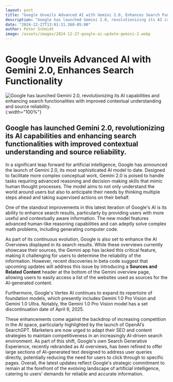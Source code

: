 ```yaml
---
layout: post
title: "Google Unveils Advanced AI with Gemini 2.0, Enhances Search Functionality"
description: "Google has launched Gemini 2.0, revolutionizing its AI capabilities and enhancing search functionalities with improved contextual understanding and source reliability."
date: "2024-12-27T13:01:31.368-05:00"
author: Peter Schmidt
image: /assets/images/2024-12-27-google-ai-update-gemini-2.webp
---
```

# Google Unveils Advanced AI with Gemini 2.0, Enhances Search Functionality
![Google has launched Gemini 2.0, revolutionizing its AI capabilities and enhancing search functionalities with improved contextual understanding and source reliability.]( {{page.image}} ){:width="100%"}
## Google has launched Gemini 2.0, revolutionizing its AI capabilities and enhancing search functionalities with improved contextual understanding and source reliability.
In a significant leap forward for artificial intelligence, Google has announced the launch of Gemini 2.0, its most sophisticated AI model to date. Designed to facilitate more complex conceptual work, Gemini 2.0 is poised to handle tasks requiring advanced reasoning and decision-making skills that mimic human thought processes. The model aims to not only understand the world around users but also to anticipate their needs by thinking multiple steps ahead and taking supervised actions on their behalf.

One of the standout improvements in this latest iteration of Google's AI is its ability to enhance search results, particularly by providing users with more useful and contextually aware information. The new model features advanced human-like reasoning capabilities and can adeptly solve complex math problems, including generating computer code.

As part of its continuous evolution, Google is also set to enhance the AI Overviews displayed in its search results. While these overviews currently showcase their sources, the Gemini app has lacked this critical feature, making it challenging for users to determine the reliability of the information. However, recent discoveries in beta code suggest that upcoming updates will address this issue by introducing a **Sources and Related Content** header at the bottom of the Gemini overview page, allowing users to easily access a list of the websites used as sources for the AI-generated content.

Furthermore, Google's Vertex AI continues to expand its repertoire of foundation models, which presently includes Gemini 1.0 Pro Vision and Gemini 1.0 Ultra. Notably, the Gemini 1.0 Pro Vision model has a set discontinuation date of April 9, 2025. 

These enhancements come against the backdrop of increasing competition in the AI space, particularly highlighted by the launch of OpenAI’s SearchGPT. Marketers are now urged to adapt their SEO and content strategies to maintain competitiveness in an increasingly AI-driven search environment. As part of this shift, Google's own Search Generative Experience, recently rebranded as AI overviews, has been refined to offer large sections of AI-generated text designed to address user queries directly, potentially reducing the need for users to click through to specific pages. Overall, the latest updates reflect Google's strategic commitment to remain at the forefront of the evolving landscape of artificial intelligence, catering to users' demands for reliable and accurate information.